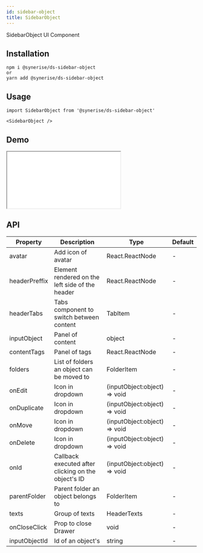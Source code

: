 ```yaml
---
id: sidebar-object
title: SidebarObject
---
```


SidebarObject UI Component

## Installation
```
npm i @synerise/ds-sidebar-object
or
yarn add @synerise/ds-sidebar-object
```

## Usage
```
import SidebarObject from '@synerise/ds-sidebar-object'

<SidebarObject />

```

## Demo

<iframe src="/storybook-static/iframe.html?id=components-sidebar-object--default"></iframe>

## API

| Property      | Description                                         | Type                         | Default |
| ------------- | --------------------------------------------------- | ---------------------------- | ------- |
| avatar        | Add icon of avatar                                  | React.ReactNode              | -       |
| headerPreffix | Element rendered on the left side of the header     | React.ReactNode              | -       |
| headerTabs    | Tabs component to switch between content            | TabItem                      | -       |
| inputObject   | Panel of content                                    | object                       | -       |
| contentTags   | Panel of tags                                       | React.ReactNode              | -       |
| folders       | List of folders an object can be moved to           | FolderItem                   | -       |
| onEdit        | Icon in dropdown                                    | (inputObject:object) => void | -       |
| onDuplicate   | Icon in dropdown                                    | (inputObject:object) => void | -       |
| onMove        | Icon in dropdown                                    | (inputObject:object) => void | -       |
| onDelete      | Icon in dropdown                                    | (inputObject:object) => void | -       |
| onId          | Callback executed after clicking on the object's ID | (inputObject:object) => void | -       |
| parentFolder  | Parent folder an object belongs to                  | FolderItem                   | -       |
| texts         | Group of texts                                      | HeaderTexts                  | -       |
| onCloseClick  | Prop to close Drawer                                | void                         | -       |
| inputObjectId | Id of an object's                                   | string                       | -       |